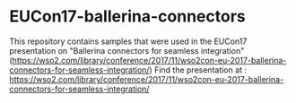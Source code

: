 # EUCon17-ballerina-connectors
This repository contains samples that were used in the EUCon17 presentation on "Ballerina connectors for seamless integration" (https://wso2.com/library/conference/2017/11/wso2con-eu-2017-ballerina-connectors-for-seamless-integration/)
Find the presentation at : https://wso2.com/library/conference/2017/11/wso2con-eu-2017-ballerina-connectors-for-seamless-integration/

